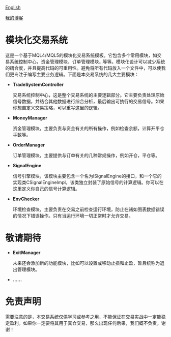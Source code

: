 [English](https://github.com/michaelwade/ModularTradeSystem/blob/master/README.md)

[我的博客](https://blog.csdn.net/woshiwangbiao/article/details/106414608)

# 模块化交易系统

这是一个基于MQL4/MQL5的模块化交易系统模板。它包含多个常用模块，如交易系统控制中心，资金管理模块，订单管理模块...等等。模块化设计可以减少系统的耦合度，并且提高代码的可重用性。避免将所有代码放入一个文件中，可以使我们更专注于编写主要业务逻辑。下面是本交易系统的几大主要模块：

- **TradeSystemController**

	交易系统控制中心，这是整个交易系统的主要逻辑部分。它主要负责处理原始信号数据，并结合其他数据进行综合分析，最后输出可执行的交易信号。如果你想自定义交易策略，可以重写这里的逻辑。
 
- **MoneyManager**

	资金管理模块，主要负责与资金有关的所有操作，例如检查余额，计算开平仓手数等。   

- **OrderManager**

	订单管理模块，主要提供与订单有关的几种常规操作，例如开仓，平仓等。

- **SignalEngine**

 	信号引擎模块，该模块主要包含一个名为ISignalEngine的接口，和一个它的实现类CSignalEngineImpl。该类独立封装了原始信号的计算逻辑。你可以在这里定义你自己的信号计算逻辑。

- **EnvChecker**

	环境检查模块，主要负责在交易之前检查运行环境，防止在诸如图表数据错误的情况下错误操作。只有当运行环境一切正常时才允许交易。

# 敬请期待
	
- **ExitManager**

	未来还会添加新的功能模块，比如可以设置或移动止损和止盈，暂且统称为退出管理模块。

- **......**

# 免责声明

需要注意的是，本交易系统仅供学习或参考之用，不能保证在交易实战中一定能稳定盈利。如果你一定要将其用于真仓交易，那么出现任何后果，我们概不负责。谢谢！









